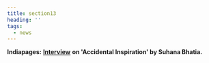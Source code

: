 ```yaml
---
title: section13
heading: ''
tags:
  - news
---
```

**Indiapages:** [**Interview**](https://www.indiapages.in/mystory-mauktik-kulkarni-7794.html) **on 'Accidental Inspiration' by Suhana Bhatia.**
